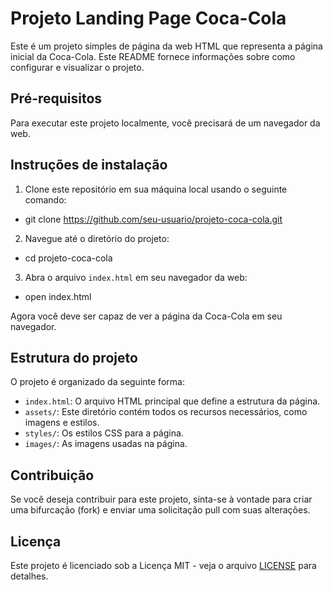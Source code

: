 # Projeto Landing Page Coca-Cola

Este é um projeto simples de página da web HTML que representa a página inicial da Coca-Cola. Este README fornece informações sobre como configurar e visualizar o projeto.

## Pré-requisitos

Para executar este projeto localmente, você precisará de um navegador da web.

## Instruções de instalação

1. Clone este repositório em sua máquina local usando o seguinte comando:
- git clone https://github.com/seu-usuario/projeto-coca-cola.git

2. Navegue até o diretório do projeto:
- cd projeto-coca-cola

3. Abra o arquivo `index.html` em seu navegador da web:
- open index.html

Agora você deve ser capaz de ver a página da Coca-Cola em seu navegador.

## Estrutura do projeto

O projeto é organizado da seguinte forma:

- `index.html`: O arquivo HTML principal que define a estrutura da página.
- `assets/`: Este diretório contém todos os recursos necessários, como imagens e estilos.
- `styles/`: Os estilos CSS para a página.
- `images/`: As imagens usadas na página.

## Contribuição

Se você deseja contribuir para este projeto, sinta-se à vontade para criar uma bifurcação (fork) e enviar uma solicitação pull com suas alterações. 

## Licença

Este projeto é licenciado sob a Licença MIT - veja o arquivo [LICENSE](LICENSE) para detalhes.
